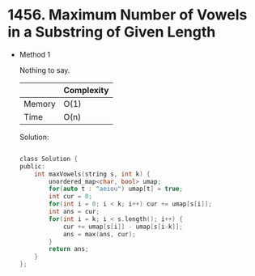 # 1456. Maximum Number of Vowels in a Substring of Given Length 
- Method 1

    Nothing to say.

    | |   Complexity  |
    | ----------- | ----------- | 
    |  Memory     | O(1) | 
    |      Time       |  O(n) | 


    Solution:

    ``` h

    class Solution {
    public:
        int maxVowels(string s, int k) {
            unordered_map<char, bool> umap;
            for(auto t : "aeiou") umap[t] = true;
            int cur = 0;
            for(int i = 0; i < k; i++) cur += umap[s[i]];
            int ans = cur;
            for(int i = k; i < s.length(); i++) {
                cur += umap[s[i]] - umap[s[i-k]];
                ans = max(ans, cur);
            }
            return ans;
        }
    };

    ```

<!-- - Method 2

    This is another method.

    | |   Complexity  |
    | ----------- | ----------- | 
    |  Memory     | O(n) | 
    |      Time       |  O(n) | 


    Solution:

    ``` h



    ```

- Additional Knowledge:
       
    Here are some additional knowledge.



<br> -->